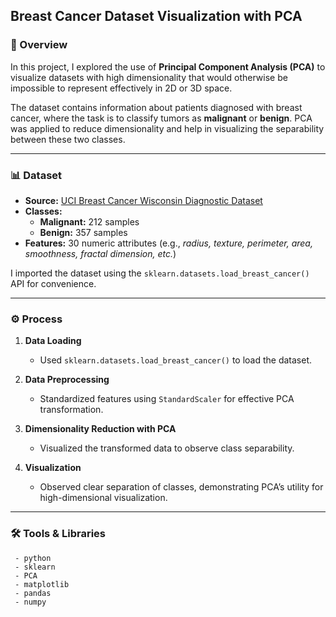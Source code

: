 ## Breast Cancer Dataset Visualization with PCA

### 📌 Overview
In this project, I explored the use of **Principal Component Analysis (PCA)** to visualize datasets with high dimensionality that would otherwise be impossible to represent effectively in 2D or 3D space.  

The dataset contains information about patients diagnosed with breast cancer, where the task is to classify tumors as **malignant** or **benign**. PCA was applied to reduce dimensionality and help in visualizing the separability between these two classes.

---

### 📊 Dataset
- **Source:** [UCI Breast Cancer Wisconsin Diagnostic Dataset](https://archive.ics.uci.edu/dataset/17/breast+cancer+wisconsin+diagnostic)  
- **Classes:**
  - **Malignant:** 212 samples  
  - **Benign:** 357 samples  
- **Features:** 30 numeric attributes (e.g., *radius, texture, perimeter, area, smoothness, fractal dimension, etc.*)

I imported the dataset using the `sklearn.datasets.load_breast_cancer()` API for convenience.

---

### ⚙️ Process
1. **Data Loading**  
   - Used `sklearn.datasets.load_breast_cancer()` to load the dataset.  

2. **Data Preprocessing**  
   - Standardized features using `StandardScaler` for effective PCA transformation.  

3. **Dimensionality Reduction with PCA**  
   - Visualized the transformed data to observe class separability.  

4. **Visualization**  
   - Observed clear separation of classes, demonstrating PCA’s utility for high-dimensional visualization.  

---

### 🛠️ Tools & Libraries
```
 - python
 - sklearn
 - PCA
 - matplotlib
 - pandas
 - numpy



